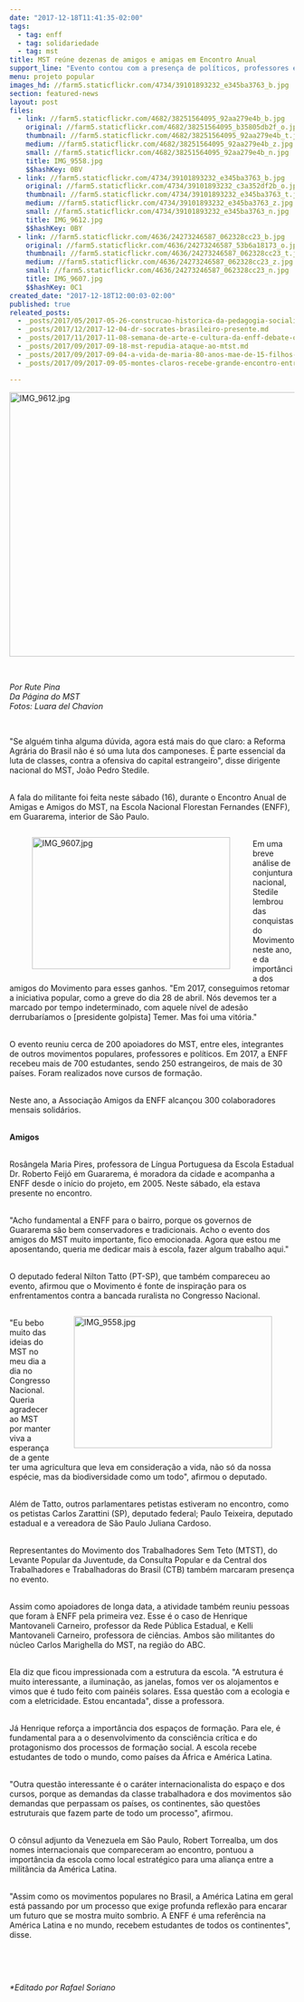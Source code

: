 ```yaml
---
date: "2017-12-18T11:41:35-02:00"
tags:
  - tag: enff
  - tag: solidariedade
  - tag: mst
title: MST reúne dezenas de amigos e amigas em Encontro Anual
support_line: "Evento contou com a presença de políticos, professores e integrantes de movimentos populares."
menu: projeto popular
images_hd: //farm5.staticflickr.com/4734/39101893232_e345ba3763_b.jpg
section: featured-news
layout: post
files:
  - link: //farm5.staticflickr.com/4682/38251564095_92aa279e4b_b.jpg
    original: //farm5.staticflickr.com/4682/38251564095_b35805db2f_o.jpg
    thumbnail: //farm5.staticflickr.com/4682/38251564095_92aa279e4b_t.jpg
    medium: //farm5.staticflickr.com/4682/38251564095_92aa279e4b_z.jpg
    small: //farm5.staticflickr.com/4682/38251564095_92aa279e4b_n.jpg
    title: IMG_9558.jpg
    $$hashKey: 0BV
  - link: //farm5.staticflickr.com/4734/39101893232_e345ba3763_b.jpg
    original: //farm5.staticflickr.com/4734/39101893232_c3a352df2b_o.jpg
    thumbnail: //farm5.staticflickr.com/4734/39101893232_e345ba3763_t.jpg
    medium: //farm5.staticflickr.com/4734/39101893232_e345ba3763_z.jpg
    small: //farm5.staticflickr.com/4734/39101893232_e345ba3763_n.jpg
    title: IMG_9612.jpg
    $$hashKey: 0BY
  - link: //farm5.staticflickr.com/4636/24273246587_062328cc23_b.jpg
    original: //farm5.staticflickr.com/4636/24273246587_53b6a18173_o.jpg
    thumbnail: //farm5.staticflickr.com/4636/24273246587_062328cc23_t.jpg
    medium: //farm5.staticflickr.com/4636/24273246587_062328cc23_z.jpg
    small: //farm5.staticflickr.com/4636/24273246587_062328cc23_n.jpg
    title: IMG_9607.jpg
    $$hashKey: 0C1
created_date: "2017-12-18T12:00:03-02:00"
published: true
releated_posts:
  - _posts/2017/05/2017-05-26-construcao-historica-da-pedagogia-socialista-e-tema-de-seminario-na-escola-florestan-fernandes.md
  - _posts/2017/12/2017-12-04-dr-socrates-brasileiro-presente.md
  - _posts/2017/11/2017-11-08-semana-de-arte-e-cultura-da-enff-debate-o-papel-da-comunicacao-e-o-combate-ao-racismo.md
  - _posts/2017/09/2017-09-18-mst-repudia-ataque-ao-mtst.md
  - _posts/2017/09/2017-09-04-a-vida-de-maria-80-anos-mae-de-15-filhos-e-fundadora-do-mst-no-ceara.md
  - _posts/2017/09/2017-09-05-montes-claros-recebe-grande-encontro-entre-campo-e-cidade.md

---
```

<p><img alt="IMG_9612.jpg" height="467" src="//farm5.staticflickr.com/4734/39101893232_e345ba3763_b.jpg" width="700" /></p>

<p>&nbsp;</p>

<p><em>Por Rute Pina<br />
Da P&aacute;gina do MST<br />
Fotos: Luara del Chavion</em></p>

<p>&nbsp;</p>

<p>&quot;Se algu&eacute;m tinha alguma d&uacute;vida, agora est&aacute; mais do que claro: a Reforma Agr&aacute;ria do Brasil n&atilde;o &eacute; s&oacute; uma luta dos camponeses. &Eacute; parte essencial da luta de classes, contra a ofensiva do capital estrangeiro&quot;, disse dirigente nacional do MST, Jo&atilde;o Pedro Stedile.</p>

<p><br />
A fala do militante foi feita neste s&aacute;bado (16), durante o Encontro Anual de Amigas e Amigos do MST, na Escola Nacional Florestan Fernandes (ENFF), em Guararema, interior de S&atilde;o Paulo.</p>

<figure class="image" style="float:left"><img alt="IMG_9607.jpg" height="233" src="//farm5.staticflickr.com/4636/24273246587_062328cc23_b.jpg" width="350" />
<figcaption></figcaption>
</figure>

<p><br />
Em uma breve an&aacute;lise de conjuntura nacional, Stedile lembrou das conquistas do Movimento neste ano, e da import&acirc;ncia dos amigos do Movimento para esses ganhos. &quot;Em 2017, conseguimos retomar a iniciativa popular, como a greve do dia 28 de abril. N&oacute;s devemos ter a marcado por tempo indeterminado, com aquele n&iacute;vel de ades&atilde;o derrubar&iacute;amos o [presidente golpista] Temer. Mas foi uma vit&oacute;ria.&quot;</p>

<p><br />
O evento reuniu cerca de 200 apoiadores do MST, entre eles, integrantes de outros movimentos populares, professores e pol&iacute;ticos. Em 2017, a ENFF recebeu mais de 700 estudantes, sendo 250 estrangeiros, de mais de 30 pa&iacute;ses. Foram realizados nove cursos de forma&ccedil;&atilde;o.</p>

<p><br />
Neste ano, a Associa&ccedil;&atilde;o Amigos da ENFF alcan&ccedil;ou 300 colaboradores mensais solid&aacute;rios.</p>

<p><br />
<strong>Amigos</strong></p>

<p><br />
Ros&acirc;ngela Maria Pires, professora de L&iacute;ngua Portuguesa da Escola Estadual Dr. Roberto Feij&oacute; em Guararema, &eacute; moradora da cidade e acompanha a ENFF desde o in&iacute;cio do projeto, em 2005. Neste s&aacute;bado, ela estava presente no encontro.</p>

<p><br />
&quot;Acho fundamental a ENFF para o bairro, porque os governos de Guararema s&atilde;o bem conservadores e tradicionais. Acho o evento dos amigos do MST muito importante, fico emocionada. Agora que estou me aposentando, queria me dedicar mais &agrave; escola, fazer algum trabalho aqui.&quot;</p>

<p><br />
O deputado federal Nilton Tatto (PT-SP), que tamb&eacute;m compareceu ao evento, afirmou que o Movimento &eacute; fonte de inspira&ccedil;&atilde;o para os enfrentamentos contra a bancada ruralista no Congresso Nacional.</p>

<figure class="image" style="float:right"><img alt="IMG_9558.jpg" height="233" src="//farm5.staticflickr.com/4682/38251564095_92aa279e4b_b.jpg" width="350" />
<figcaption></figcaption>
</figure>

<p><br />
&quot;Eu bebo muito das ideias do MST no meu dia a dia no Congresso Nacional. Queria agradecer ao MST por manter viva a esperan&ccedil;a de a gente ter uma agricultura que leva em considera&ccedil;&atilde;o a vida, n&atilde;o s&oacute; da nossa esp&eacute;cie, mas da biodiversidade como um todo&quot;, afirmou o deputado.</p>

<p><br />
Al&eacute;m de Tatto, outros parlamentares petistas estiveram no encontro, como os petistas Carlos Zarattini (SP), deputado federal; Paulo Teixeira, deputado estadual e a vereadora de S&atilde;o Paulo Juliana Cardoso.</p>

<p><br />
Representantes do Movimento dos Trabalhadores Sem Teto (MTST), do Levante Popular da Juventude, da Consulta Popular e da Central dos Trabalhadores e Trabalhadoras do Brasil (CTB) tamb&eacute;m marcaram presen&ccedil;a no evento.</p>

<p><br />
Assim como apoiadores de longa data, a atividade tamb&eacute;m reuniu pessoas que foram &agrave; ENFF pela primeira vez. Esse &eacute; o caso de Henrique Mantovaneli Carneiro, professor da Rede P&uacute;blica Estadual, e Kelli Mantovaneli Carneiro, professora de ci&ecirc;ncias. Ambos s&atilde;o militantes do n&uacute;cleo Carlos Marighella do MST, na regi&atilde;o do ABC.</p>

<p><br />
Ela diz que ficou impressionada com a estrutura da escola. &quot;A estrutura &eacute; muito interessante, a ilumina&ccedil;&atilde;o, as janelas, fomos ver os alojamentos e vimos que &eacute; tudo feito com pain&eacute;is solares. Essa quest&atilde;o com a ecologia e com a eletricidade. Estou encantada&quot;, disse a professora.</p>

<p><br />
J&aacute; Henrique refor&ccedil;a a import&acirc;ncia dos espa&ccedil;os de forma&ccedil;&atilde;o. Para ele, &eacute; fundamental para a o desenvolvimento da consci&ecirc;ncia cr&iacute;tica e do protagonismo dos processos de forma&ccedil;&atilde;o social. A escola recebe estudantes de todo o mundo, como pa&iacute;ses da &Aacute;frica e Am&eacute;rica Latina.</p>

<p><br />
&quot;Outra quest&atilde;o interessante &eacute; o car&aacute;ter internacionalista do espa&ccedil;o e dos cursos, porque as demandas da classe trabalhadora e dos movimentos s&atilde;o demandas que perpassam os pa&iacute;ses, os continentes, s&atilde;o quest&otilde;es estruturais que fazem parte de todo um processo&quot;, afirmou.</p>

<p><br />
O c&ocirc;nsul adjunto da Venezuela em S&atilde;o Paulo, Robert Torrealba, um dos nomes internacionais que compareceram ao encontro, pontuou a import&acirc;ncia da escola como local estrat&eacute;gico para uma alian&ccedil;a entre a milit&acirc;ncia da Am&eacute;rica Latina.</p>

<p><br />
&quot;Assim como os movimentos populares no Brasil, a Am&eacute;rica Latina em geral est&aacute; passando por um processo que exige profunda reflex&atilde;o para encarar um futuro que se mostra muito sombrio. A ENFF &eacute; uma refer&ecirc;ncia na Am&eacute;rica Latina e no mundo, recebem estudantes de todos os continentes&quot;, disse.</p>

<p>&nbsp;</p>

<p>&nbsp;</p>

<p><em>*Editado por Rafael Soriano</em></p>

